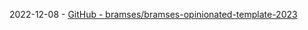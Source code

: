 
2022-12-08 - [GitHub - bramses/bramses-opinionated-template-2023](https://github.com/bramses/bramses-opinionated-template-2023) 